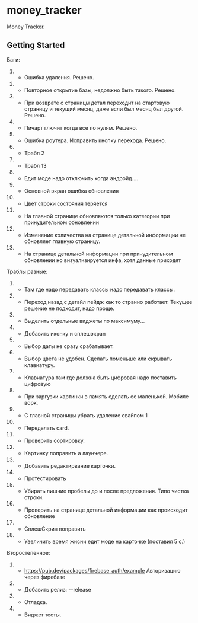 # money_tracker

Money Tracker.

## Getting Started

Баги:
1. + Ошибка удаления. Решено.
2. + Повторное открытие базы, недолжно быть такого. Решено.
3. + При возврате с страницы детал переходит на стартовую страницу и текущий месяц, даже если был месяц был другой. Решено.
4. + Пичарт глючит когда все по нулям. Решено.
5. + Ошибка роутера. Исправить кнопку перехода. Решено.
6. + Трабл 2
7. + Трабл 13
8. + Едит моде надо отключить когда андройд....
9. + Основной экран ошибка обновления
10. + Цвет строки состояния теряется
11. - На главной странице обновляются только категории при принудительном обновлении
12. + Изменение количества на странице детальной информации не обновляет главную страницу.
13. + На странице детальной информации при принудительном обновлении но визуализируется инфа, хотя данные приходят


Траблы разные:
1.  + Там где надо передавать классы надо передавать классы.
2.  + Переход назад с детайл пейдж как то странно работает. Текущее решение не подходит, надо проще.
3.  + Выделить отдельные виджеты по максимуму...
4.  + Добавить иконку и сплешэкран
5.  + Выбор даты не сразу срабатывает.
6.  + Выбор цвета не удобен. Сделать поменьше или скрывать клавиатуру.
7.  + Клавиатура там где должна быть цифровая надо поставить цифровую
8.  + При заргузки картинки в память сделать ее маленькой. Мобиле ворк.
9.  + С главной страницы убрать удаление свайпом 1
10. + Переделать card.
11. + Проверить сортировку.
12. + Картинку поправить а лаунчере.
13. + Добавить редактирвание карточки.
14. + Протестировать
15. + Убирать лишние пробелы до и после предложения. Типо чистка строки.
16. + Проверить на странице детальной информации как происходит обновление
17. - СплешСкрин поправить
18. + Увеличить время жисни едит моде на карточке (поставил 5 с.)

Второстепенное:
1. - https://pub.dev/packages/firebase_auth/example Авторизацию через фиребазе
2. + Добавить релиз: --release
3. + Отладка.
4. - Виджет тесты.
